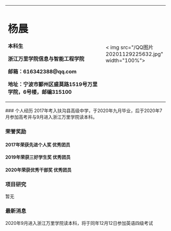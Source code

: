<table border="0">
  <tr>
    <td width="75%">
      <h1>杨晨</h1>
      <p><b>本科生</b></p >
      <p><b>浙江万里学院信息与智能工程学院</b></p >
      <p><b>邮箱：616342388@qq.com</b></p >
      <p><b>地址：宁波市鄞州区盛莫路1519号万里学院，6号楼，邮编315100</b></p >
    </td>
    <td width="25%">
      < img src="/QQ图片20201129225632.jpg" width="100%">      
    </td>
  </tr>
</table>
### 个人经历
2017年考入扶沟县高级中学，于2020年九月毕业，后于2020年7月参加高考并与9月进入浙江万里学院读本科。

### 荣誉奖励
#### 2017年荣获先进个人奖 优秀团员
#### 2019年荣获三好学生奖 优秀团员
#### 2020年荣获优秀干部奖 优秀团员

### 项目研究
暂无

### 最新消息
2020年9月进入浙江万里学院读本科，将于同年12月12日参加英语四级考试
